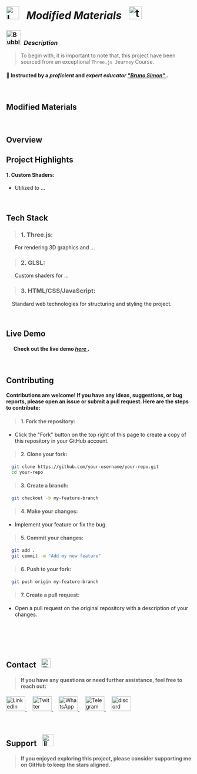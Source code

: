 # <img src="https://raw.githubusercontent.com/Tarikul-Islam-Anik/Telegram-Animated-Emojis/main/Objects/Laptop.webp" alt="Laptop" width="35" /> &nbsp; _Modified Materials_ &nbsp; <img src="https://skillicons.dev/icons?i=threejs" height="35" alt="threejs logo"  />  

<!----------------------------------------- Description ---------------------------------------->
### <img src="https://raw.githubusercontent.com/Tarikul-Islam-Anik/Animated-Fluent-Emojis/master/Emojis/Symbols/Bubbles.png" alt="Bubbles" width="40" height="40" />&nbsp; _Description_

> To begin with, it is important to note that, this project have been sourced from an exceptional `Three.js Journey` Course. <br/>
 
#### 👤 Instructed by a _proficient_ and _expert educator_ <a href="https://threejs-journey.com/" target="_blank"> _"Bruno Simon"_ </a>. 

 <br/>


## Modified Materials
<!--------- Video --------->



<br/> 

## Overview


##  Project Highlights
#### 1. Custom Shaders: <br/>
   - Utilized to ...


<br/>

## Tech Stack
> ### 1. Three.js:  <br/>
&nbsp;&nbsp;&nbsp;&nbsp;&nbsp; For rendering 3D graphics and ...

> ### 2. GLSL: <br/>
&nbsp;&nbsp;&nbsp;&nbsp;&nbsp; Custom shaders for ...

> ### 3. HTML/CSS/JavaScript: <br/>
&nbsp;&nbsp;&nbsp; Standard web technologies for structuring and styling the project.

<br/>

## Live Demo
#### &nbsp;&nbsp;&nbsp;&nbsp;&nbsp; Check out the live demo <a href="" target="_blank"> _here_ </a>.


<br/>


## Contributing
#### Contributions are welcome! If you have any ideas, suggestions, or bug reports, please open an issue or submit a pull request. Here are the steps to contribute:

> #### 1. Fork the repository:
  + Click the "Fork" button on the top right of this page to create a copy of this repository in your GitHub account.

> #### 2. Clone your fork:
```bash
  git clone https://github.com/your-username/your-repo.git
  cd your-repo
```

> #### 3. Create a branch:
```bash
  git checkout -b my-feature-branch
```

> #### 4. Make your changes:
 + Implement your feature or fix the bug.

> #### 5. Commit your changes:
```bash
  git add .
  git commit -m "Add my new feature"
```

> #### 6. Push to your fork:
```bash
  git push origin my-feature-branch
```

> #### 7. Create a pull request:
  + Open a pull request on the original repository with a description of your changes.


<br/><br/><br/><br/>


## Contact &nbsp; <img src="https://raw.githubusercontent.com/Tarikul-Islam-Anik/Animated-Fluent-Emojis/master/Emojis/Objects/Telephone%20Receiver.png" alt="Telephone Receiver" width="25" height="25" />
> #### If you have any questions or need further assistance, feel free to reach out:
<p align="left">
  <a href="https://www.linkedin.com/in/shahramshakiba/" target="_blank">
    <img src="https://raw.githubusercontent.com/maurodesouza/profile-readme-generator/master/src/assets/icons/social/linkedin/default.svg" width="52" height="40" alt="LinkedIn logo" />
  </a> &nbsp;  &nbsp;

   <a href="https://twitter.com/ShahramShakibaa" target="_blank">
    <img src="https://raw.githubusercontent.com/maurodesouza/profile-readme-generator/master/src/assets/icons/social/twitter/default.svg" width="52" height="40" alt="Twitter logo" />
  </a> &nbsp; &nbsp;
  
  <a href="https://wa.me/message/LM2IMM3ABZ7ZM1" target="_blank">
    <img src="https://raw.githubusercontent.com/maurodesouza/profile-readme-generator/master/src/assets/icons/social/whatsapp/default.svg" width="52" height="40" alt="WhatsApp logo" />
  </a> &nbsp; &nbsp;
  
  <a href="https://t.me/ShahramShakibaa" target="_blank">
    <img src="https://raw.githubusercontent.com/maurodesouza/profile-readme-generator/master/src/assets/icons/social/telegram/default.svg" width="52" height="40" alt="Telegram logo" />
  </a> &nbsp; &nbsp;

  <a href="https://discordapp.com/shahram.shakiba/1250726034458808382" target="_blank">
    <img src="https://raw.githubusercontent.com/maurodesouza/profile-readme-generator/master/src/assets/icons/social/discord/default.svg" width="52" height="40" alt="discord logo"  />
  </a>
</p>


<br/>


## Support &nbsp; <img src="https://fonts.gstatic.com/s/e/notoemoji/latest/1f48e/512.gif" alt="💎" width="32" height="32">
> #### If you enjoyed exploring this project, please consider supporting me on GitHub to keep the stars aligned.

<br/>
